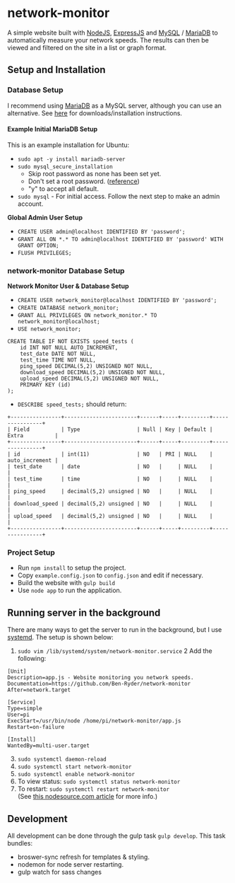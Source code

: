 # network-monitor
A simple website built with [NodeJS](https://nodejs.org/en/), [ExpressJS](https://expressjs.com/) and [MySQL](https://www.mysql.com/) / [MariaDB](https://mariadb.org/) to automatically measure your network speeds.
The results can then be viewed and filtered on the site in a list or graph format.

## Setup and Installation

### Database Setup
I recommend using [MariaDB](https://mariadb.org/) as a MySQL server, although you can use an alternative.
See [here](https://downloads.mariadb.org/) for downloads/installation instructions.

#### Example Initial MariaDB Setup
This is an example installation for Ubuntu:
- `sudo apt -y install mariadb-server`  
- `sudo mysql_secure_installation` 
    - Skip root password as none has been set yet. 
    - Don't set a root password. ([reference](https://www.digitalocean.com/community/tutorials/how-to-install-mariadb-on-ubuntu-18-04#step-2-%E2%80%94-configuring-mariadb))
    - "y" to accept all default.  
- `sudo mysql` - For initial access. Follow the next step to make an admin account.  

**Global Admin User Setup**
- `CREATE USER admin@localhost IDENTIFIED BY 'password';`
- `GRANT ALL ON *.* TO admin@localhost IDENTIFIED BY 'password' WITH GRANT OPTION;` 
- `FLUSH PRIVILEGES;`

### network-monitor Database Setup
**Network Monitor User & Database Setup**
- `CREATE USER network_monitor@localhost IDENTIFIED BY 'password';`
- `CREATE DATABASE network_monitor;`
- `GRANT ALL PRIVILEGES ON network_monitor.* TO network_monitor@localhost;`
- `USE network_monitor;`
```
CREATE TABLE IF NOT EXISTS speed_tests (
    id INT NOT NULL AUTO_INCREMENT,
    test_date DATE NOT NULL,
    test_time TIME NOT NULL,
    ping_speed DECIMAL(5,2) UNSIGNED NOT NULL,
    download_speed DECIMAL(5,2) UNSIGNED NOT NULL,
    upload_speed DECIMAL(5,2) UNSIGNED NOT NULL,
    PRIMARY KEY (id)
);
```
- `DESCRIBE speed_tests;` should return:
```
+----------------+-----------------------+------+-----+---------+----------------+
| Field          | Type                  | Null | Key | Default | Extra          |
+----------------+-----------------------+------+-----+---------+----------------+
| id             | int(11)               | NO   | PRI | NULL    | auto_increment |
| test_date      | date                  | NO   |     | NULL    |                |
| test_time      | time                  | NO   |     | NULL    |                |
| ping_speed     | decimal(5,2) unsigned | NO   |     | NULL    |                |
| download_speed | decimal(5,2) unsigned | NO   |     | NULL    |                |
| upload_speed   | decimal(5,2) unsigned | NO   |     | NULL    |                |
+----------------+-----------------------+------+-----+---------+----------------+
```

### Project Setup
- Run `npm install` to setup the project.
- Copy `example.config.json` to `config.json` and edit if necessary.
- Build the website with `gulp build`
- Use `node app` to run the application.

## Running server in the background
There are many ways to get the server to run in the background, but I use [systemd](https://systemd.io/).
The setup is shown below:

1. `sudo vim /lib/systemd/system/network-monitor.service`
2 Add the following:
```
[Unit]
Description=app.js - Website monitoring you network speeds. 
Documentation=https://github.com/Ben-Ryder/network-monitor
After=network.target

[Service]
Type=simple
User=pi
ExecStart=/usr/bin/node /home/pi/network-monitor/app.js
Restart=on-failure

[Install]
WantedBy=multi-user.target
```
3. `sudo systemctl daemon-reload`
4. `sudo systemctl start network-monitor`
5. `sudo systemctl enable network-monitor`
6. To view status: `sudo systemctl status network-monitor`  
7. To restart: `sudo systemctl restart network-monitor`  
(See [this nodesource.com article](https://nodesource.com/blog/running-your-node-js-app-with-systemd-part-1/) for more info.)  

## Development
All development can be done through the gulp task `gulp develop`.
This task bundles:
- broswer-sync refresh for templates & styling. 
- nodemon for node server restarting.                                     
- gulp watch for sass changes
